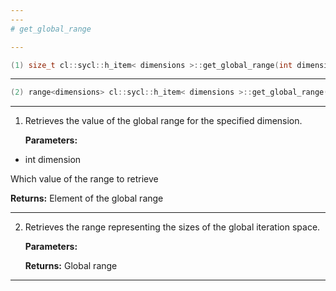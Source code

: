 ```yaml
---
---
# get_global_range

---
```


```cpp
(1) size_t cl::sycl::h_item< dimensions >::get_global_range(int dimension) const
```

---

```cpp
(2) range<dimensions> cl::sycl::h_item< dimensions >::get_global_range() const
```

---

1. Retrieves the value of the global range for the specified dimension. 

   **Parameters:**

  * int dimension

   Which value of the range to retrieve 

   **Returns:** Element of the global range 

---

2. Retrieves the range representing the sizes of the global iteration space. 

   **Parameters:**

   **Returns:** Global range 

---

